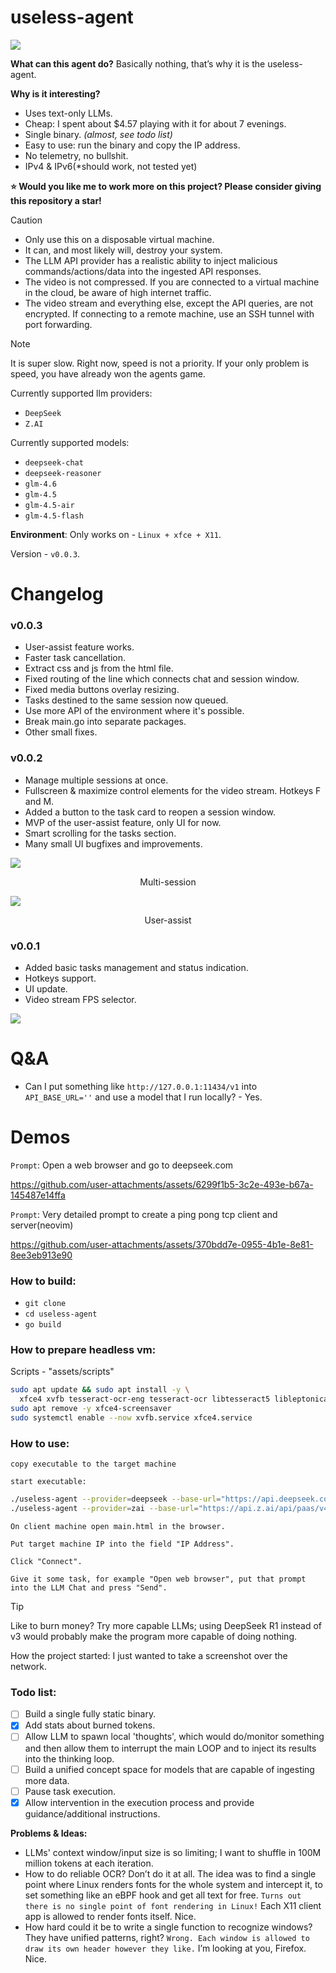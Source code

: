 # useless-agent 

![](/assets/img/demo2.png)

**What can this agent do?** Basically nothing, that’s why it is the useless-agent.  

**Why is it interesting?**  

* Uses text-only LLMs.  
* Cheap: I spent about $4.57 playing with it for about 7 evenings.  
* Single binary. *(almost, see todo list)*  
* Easy to use: run the binary and copy the IP address.  
* No telemetry, no bullshit.
* IPv4 & IPv6(*should work, not tested yet)

**:star: Would you like me to work more on this project? Please consider giving this repository a star!**  

> [!CAUTION]  
> * Only use this on a disposable virtual machine.  
> * It can, and most likely will, destroy your system.  
> * The LLM API provider has a realistic ability to inject malicious commands/actions/data into the ingested API responses.  
> * The video is not compressed. If you are connected to a virtual machine in the cloud, be aware of high internet traffic.  
> * The video stream and everything else, except the API queries, are not encrypted. If connecting to a remote machine, use an SSH tunnel with port forwarding.  

> [!NOTE]  
> It is super slow. Right now, speed is not a priority. If your only problem is speed, you have already won the agents game.  

Currently supported llm providers:
* `DeepSeek`
* `Z.AI`

Currently supported models:
* `deepseek-chat`
* `deepseek-reasoner`
* `glm-4.6`
* `glm-4.5`
* `glm-4.5-air`
* `glm-4.5-flash`

**Environment**: Only works on - `Linux + xfce + X11`.  

Version - `v0.0.3`.


# Changelog

### v0.0.3
* User-assist feature works.
* Faster task cancellation.
* Extract css and js from the html file.
* Fixed routing of the line which connects chat and session window.
* Fixed media buttons overlay resizing.
* Tasks destined to the same session now queued.
* Use more API of the environment where it's possible.
* Break main.go into separate packages.
* Other small fixes.

### v0.0.2

* Manage multiple sessions at once.
* Fullscreen & maximize control elements for the video stream. Hotkeys F and M.
* Added a button to the task card to reopen a session window.
* MVP of the user-assist feature, only UI for now.
* Smart scrolling for the tasks section.
* Many small UI bugfixes and improvements.

![](/assets/img/multi-session-feature.png)
<p align="center">Multi-session</p>

![](/assets/img/user-assist-feature.png)
<p align="center">User-assist</p>

### v0.0.1

* Added basic tasks management and status indication.
* Hotkeys support.
* UI update.
* Video stream FPS selector.

![](/assets/img/tasks-management.png)

# Q&A
* Can I put something like `http://127.0.0.1:11434/v1` into `API_BASE_URL=''` and use a model that I run locally? - Yes.

# Demos

`Prompt`: Open a web browser and go to deepseek.com

https://github.com/user-attachments/assets/6299f1b5-3c2e-493e-b67a-145487e14ffa

`Prompt`: Very detailed prompt to create a ping pong tcp client and server(neovim)

https://github.com/user-attachments/assets/370bdd7e-0955-4b1e-8e81-8ee3eb913e90



### How to build:
* `git clone`
* `cd useless-agent`
* `go build`

### How to prepare headless vm:
Scripts - "assets/scripts"
```bash
sudo apt update && sudo apt install -y \
  xfce4 xvfb tesseract-ocr-eng tesseract-ocr libtesseract5 libleptonica-dev libtesseract-dev
sudo apt remove -y xfce4-screensaver
sudo systemctl enable --now xvfb.service xfce4.service
```

### How to use:
`copy executable to the target machine`

`start executable:`
```bash
./useless-agent --provider=deepseek --base-url="https://api.deepseek.com/v1" --key=YOUR-API-KEY --model='deepseek-chat' --display=:1 --ip=127.0.0.1 --port=8080
./useless-agent --provider=zai --base-url="https://api.z.ai/api/paas/v4" --key="YOUR-API-KEY" --model='glm-4.5-air' --display=:1 --ip=127.0.0.1 --port=8080
```
`On client machine open main.html in the browser.`

`Put target machine IP into the field "IP Address".`

`Click "Connect".`

`Give it some task, for example "Open web browser", put that prompt into the LLM Chat and press "Send".`

> [!TIP]  
> Like to burn money? Try more capable LLMs; using DeepSeek R1 instead of v3 would probably make the program more capable of doing nothing.

How the project started: I just wanted to take a screenshot over the network.

### Todo list:  
- [ ] Build a single fully static binary.  
- [X] Add stats about burned tokens.
- [ ] Allow LLM to spawn local 'thoughts', which would do/monitor something and then allow them to interrupt the main LOOP and to inject its results into the thinking loop.
- [ ] Build a unified concept space for models that are capable of ingesting more data.
- [ ] Pause task execution.
- [X] Allow intervention in the execution process and provide guidance/additional instructions.

**Problems & Ideas:**  
* LLMs' context window/input size is so limiting; I want to shuffle in 100M million tokens at each iteration.  
* How to do reliable OCR? Don’t do it at all. The idea was to find a single point where Linux renders fonts for the whole system and intercept it, to set something like an eBPF hook and get all text for free. `Turns out there is no single point of font rendering in Linux!` Each X11 client app is allowed to render fonts itself. Nice.  
* How hard could it be to write a single function to recognize windows? They have unified patterns, right? `Wrong. Each window is allowed to draw its own header however they like.` I’m looking at you, Firefox. Nice.  
